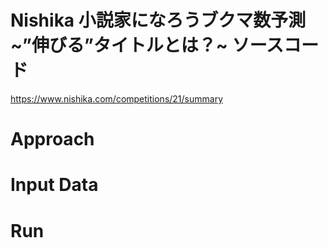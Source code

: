 # Nishika 小説家になろうブクマ数予測 ~”伸びる”タイトルとは？~ ソースコード
https://www.nishika.com/competitions/21/summary

# Approach

# Input Data

# Run

